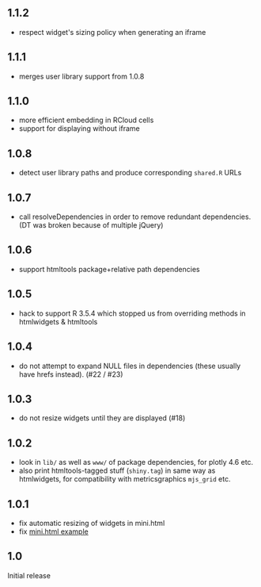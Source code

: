 ## 1.1.2
* respect widget's sizing policy when generating an iframe

## 1.1.1
* merges user library support from 1.0.8

## 1.1.0
* more efficient embedding in RCloud cells
* support for displaying without iframe

## 1.0.8
* detect user library paths and produce corresponding `shared.R` URLs

## 1.0.7
* call resolveDependencies in order to remove redundant dependencies. (DT was broken because of multiple jQuery)

## 1.0.6
* support htmltools package+relative path dependencies

## 1.0.5
* hack to support R 3.5.4 which stopped us from overriding methods in htmlwidgets & htmltools

## 1.0.4
* do not attempt to expand NULL files in dependencies (these usually have hrefs instead). (#22 / #23)

## 1.0.3
* do not resize widgets until they are displayed (#18)

## 1.0.2
* look in `lib/` as well as `www/` of package dependencies, for plotly 4.6 etc.
* also print htmltools-tagged stuff (`shiny.tag`) in same way as htmlwidgets, for compatibility with
  metricsgraphics `mjs_grid` etc.

## 1.0.1
* fix automatic resizing of widgets in mini.html
* fix [mini.html example](https://gist.github.com/gordonwoodhull/fc9220160fb8819edb1c6e972d874305)

## 1.0
Initial release
